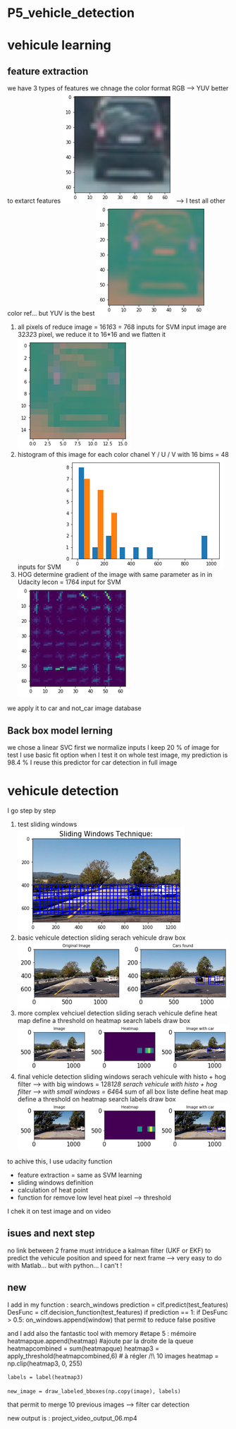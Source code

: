 # P5_vehicle_detection


[//]: # (Image References)

[image1]: Image_base.png  "Basic"
[image2]: Image_resize.png "Resize"
[image3]: Image_YUV.png "Color"
[image4]: Image_histo.png "histogram"
[image5]: Image_HOG.png "HOG"
[image6]: Image_windows_sliding.png "sliding Windows"
[image7]: image_detection_basique.png "Basic detection"
[image8]: Image_point_chaud.png "One heat map"
[image9]: Image_point_chaud_simple_result.png "Multiple heat map"

[video1]: project_video_output_06.mp4 "Video"



# vehicule learning
## feature extraction
we have 3 types of features
we chnage the color format RGB --> YUV 
better to extarct features
![alt text][image1]
--> I test all other color ref... but YUV is the best
![alt text][image3]
1. all pixels of reduce image = 16*16*3 = 768 inputs for SVM
input image are 32*32*3 pixel, we reduce it to 16*16 and we flatten it
![alt text][image2]
2. histogram of this image
for each color chanel Y / U / V
with 16 bims
= 48 inputs for SVM
![alt text][image4]
3. HOG
determine gradient of the image
with same parameter as in in Udacity lecon
= 1764 input for SVM
![alt text][image5]

we apply it to car and not_car image database

## Back box model lerning
we chose a linear SVC
first we normalize inputs 
I keep 20 % of image for test
I use basic fit option
when I test it on whole test image, my prediction is 98.4 %
I reuse this predictor for car detection in full image

# vehicule detection
I go step by step
1. test sliding windows
![alt text][image6]
2. basic vehicule detection
sliding
serach vehicule
draw box
![alt text][image7]
3. more complex vehciuel detection
sliding
serach vehicule
define heat map
define a threshold on heatmap
search labels
draw box
![alt text][image8]
4. final vehicle detection
sliding windows
serach vehicule with histo + hog filter --> with big windows = 128*128
serach vehicule with histo + hog filter --> with small windows = 64*64
sum of all box liste
define heat map
define a threshold on heatmap
search labels
draw box
![alt text][image9]

to achive this, I use udacity function
- feature extraction = same as SVM learning
- sliding windows definition
- calculation of heat point
- function for remove low level heat pixel --> threshold

I chek it on test image
and on video

## isues and next step
no link between 2 frame
must intriduce a kalman filter (UKF or EKF) to predict the vehicule position and speed for next frame --> very easy to do with Matlab... but with python... I can't !


## new
I add in my function : search_windows
prediction = clf.predict(test_features)
DesFunc = clf.decision_function(test_features)
        if prediction == 1:
            if DesFunc > 0.5:
                on_windows.append(window)
that permit to reduce false positive

and I add also the fantastic tool with memory
    #etape 5 : mémoire
    heatmapque.append(heatmap) #ajoute par la droite de la queue
    heatmapcombined = sum(heatmapque)
    heatmap3 = apply_threshold(heatmapcombined,6) # à régler /!\ 10 images
    heatmap = np.clip(heatmap3, 0, 255)
    
    labels = label(heatmap3)

    new_image = draw_labeled_bboxes(np.copy(image), labels)

that permit to merge 10 previous images
--> filter car detection

new output is : project_video_output_06.mp4



